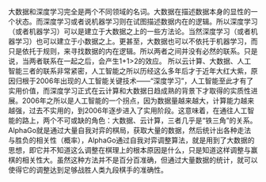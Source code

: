   大数据和深度学习完全是两个不同领域的名词。大数据在描述数据本身的显性的一个状态。而深度学习或者说机器学习则在试图描述数据内在的逻辑。所以深度学习（或者机器学习）可以是建立于大数据之上的一些方法论。当然深度学习（或者机器学习）也可以建立于小数据之上。更甚至，大数据也可以不依托于机器学习，而只是依托于规则，来寻找数据的内在逻辑。所以两者之间并没有必然的联系。只是说，当两者联系在一起之后，会产生1+1>2的效应。
  所以云计算、大数据、人工智能三者的联系非常紧密，人工智能之所以历经这么多年后才于近年大红大紫，原因归根于2006年出现的人工智能关键技术——“深度学习”，人工智能至此才有了实用价值，而深度学习正式在云计算和大数据日趋成熟的背景下才取得的实质性进展。2006年之所以是人工智能的一个拐点，因为数据量越来越大，计算能力越来越强，过去不实用的，到2006年逐步进入了实用阶段。这意味着，在通往人工智能的路上，两个不可或缺的角色：大数据、云计算，三者几乎是“铁三角”的关系。
  AlphaGo就是通过大量自我对弈的棋局，获取大量的数据，然后统计出各种走法与胜负的相关性（概率），AlphaGo通过自我对弈调整算法，就是用到了大数据的思想，即它并不知道这么调整在棋理上的根本原因是什么，只是知道这样调整与赢棋的相关性大。虽然这种方法并不是百分百准确，但通过大量数据的统计，就可以使得它的调整达到足够战胜人类九段棋手的准确性。
